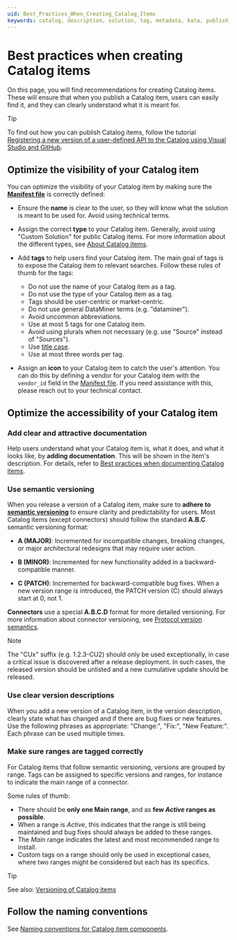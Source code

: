 ```yaml
---
uid: Best_Practices_When_Creating_Catalog_Items
keywords: catalog, description, solution, tag, metadata, kata, publish, upload, topic
---
```


# Best practices when creating Catalog items

On this page, you will find recommendations for creating Catalog items. These will ensure that when you publish a Catalog item, users can easily find it, and they can clearly understand what it is meant for.

> [!TIP]
> To find out how you can publish Catalog items, follow the tutorial [Registering a new version of a user-defined API to the Catalog using Visual Studio and GitHub](xref:CICD_Tutorial_For_Other_Items_User_Defined_API_VisualStudio_And_GitHub).

## Optimize the visibility of your Catalog item

You can optimize the visibility of your Catalog item by making sure the [**Manifest file**](xref:Register_Catalog_Item#manifest-file) is correctly defined:

- Ensure the **name** is clear to the user, so they will know what the solution is meant to be used for. Avoid using technical terms.

- Assign the correct **type** to your Catalog item. Generally, avoid using "Custom Solution" for public Catalog items. For more information about the different types, see [About Catalog items](xref:About_the_Catalog_app#about-catalog-items).

- Add **tags** to help users find your Catalog item. The main goal of tags is to expose the Catalog item to relevant searches. Follow these rules of thumb for the tags:

  - Do not use the name of your Catalog item as a tag.
  - Do not use the type of your Catalog item as a tag.
  - Tags should be user-centric or market-centric.
  - Do not use general DataMiner terms (e.g. "dataminer").
  - Avoid uncommon abbreviations.
  - Use at most 5 tags for one Catalog item.
  - Avoid using plurals when not necessary (e.g. use "Source" instead of "Sources").
  - Use [title case](xref:Title_case).
  - Use at most three words per tag.

- Assign an **icon** to your Catalog item to catch the user's attention. You can do this by defining a vendor for your Catalog item with the `vendor_id` field in the [Manifest file](xref:Register_Catalog_Item#manifest-file). If you need assistance with this, please reach out to your technical contact.

## Optimize the accessibility of your Catalog item

### Add clear and attractive documentation

Help users understand what your Catalog item is, what it does, and what it looks like, by **adding documentation**. This will be shown in the item's description. For details, refer to [Best practices when documenting Catalog items](xref:Best_Practices_When_Documenting_Catalog_Items).

### Use semantic versioning

When you release a version of a Catalog item, make sure to **adhere to [semantic versioning](https://semver.org/)** to ensure clarity and predictability for users. Most Catalog items (except connectors) should follow the standard **A.B.C** semantic versioning format:

- **A (MAJOR)**: Incremented for incompatible changes, breaking changes, or major architectural redesigns that may require user action.

- **B (MINOR)**: Incremented for new functionality added in a backward-compatible manner.

- **C (PATCH)**: Incremented for backward-compatible bug fixes. When a new version range is introduced, the PATCH version (C) should always start at 0, not 1.

**Connectors** use a special **A.B.C.D** format for more detailed versioning. For more information about connector versioning, see [Protocol version semantics](xref:ProtocolVersionSemantics).

> [!NOTE]
> The "CUx" suffix (e.g. 1.2.3-CU2) should only be used exceptionally, in case a critical issue is discovered after a release deployment. In such cases, the released version should be unlisted and a new cumulative update should be released.

### Use clear version descriptions

When you add a new version of a Catalog item, in the version description, clearly state what has changed and if there are bug fixes or new features. Use the following phrases as appropriate: "Change:", "Fix:", "New Feature:". Each phrase can be used multiple times.

### Make sure ranges are tagged correctly

For Catalog items that follow semantic versioning, versions are grouped by range. Tags can be assigned to specific versions and ranges, for instance to indicate the main range of a connector.

Some rules of thumb:

- There should be **only one Main range**, and as **few *Active* ranges as possible**.
- When a range is *Active*, this indicates that the range is still being maintained and bug fixes should always be added to these ranges.
- The *Main* range indicates the latest and most recommended range to install.
- Custom tags on a range should only be used in exceptional cases, where two ranges might be considered but each has its specifics.

> [!TIP]
> See also: [Versioning of Catalog items](xref:About_the_Catalog_app#versioning-of-catalog-items)

## Follow the naming conventions

See [Naming conventions for Catalog item components](xref:Naming_Conventions_For_Catalog_Item_Components).
